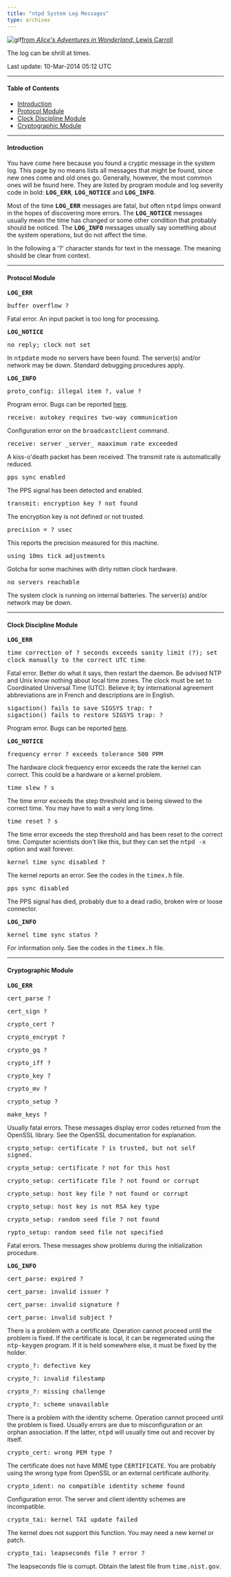 ```yaml
---
title: "ntpd System Log Messages"
type: archives
---
```


![gif](/archives/pic/flatheads.gif)[from _Alice's Adventures in Wonderland_, Lewis Carroll](http://www.eecis.udel.edu/~mills/pictures.html)

The log can be shrill at times.

Last update: 10-Mar-2014 05:12 UTC

* * *

#### Table of Contents

*   [Introduction](/archives/4.2.8-series/msyslog/#introduction)
*   [Protocol Module](/archives/4.2.8-series/msyslog/#protocol-module)
*   [Clock Discipline Module](/archives/4.2.8-series/msyslog/#clock-discipline-module)
*   [Cryptographic Module](/archives/4.2.8-series/msyslog/#cryptographic-module)

* * *

#### Introduction

You have come here because you found a cryptic message in the system log. This page by no means lists all messages that might be found, since new ones come and old ones go. Generally, however, the most common ones will be found here. They are listed by program module and log severity code in bold: <tt>**LOG_ERR**</tt>, **<tt>LOG_NOTICE</tt>** and <tt>**LOG_INFO**</tt>.

Most of the time **<tt>LOG_ERR</tt>** messages are fatal, but often <tt>ntpd</tt> limps onward in the hopes of discovering more errors. The <tt>**LOG_NOTICE**</tt> messages usually mean the time has changed or some other condition that probably should be noticed. The <tt>**LOG_INFO**</tt> messages usually say something about the system operations, but do not affect the time.

In the following a '?' character stands for text in the message. The meaning should be clear from context.

* * *

#### Protocol Module

<tt>**LOG_ERR**</tt>

<dt><tt>buffer overflow ?</tt></dt>

Fatal error. An input packet is too long for processing.

<tt>**LOG_NOTICE**</tt>

<dt><tt>no reply; clock not set</tt></dt>

In <tt>ntpdate</tt> mode no servers have been found. The server(s) and/or network may be down. Standard debugging procedures apply.

<tt>**LOG_INFO**</tt>

<dt><tt>proto_config: illegal item ?, value ?</tt></dt>

Program error. Bugs can be reported [here](/archives/4.2.8-series/bugs).

<dt><tt>receive: autokey requires two-way communication</tt></dt>

Configuration error on the <tt>broadcastclient</tt> command.

<dt><tt>receive: server _server_ maaximum rate exceeded</tt></dt>

A kiss-o'death packet has been received. The transmit rate is automatically reduced.

<dt><tt>pps sync enabled</tt></dt>

The PPS signal has been detected and enabled.

<dt><tt>transmit: encryption key ? not found</tt></dt>

The encryption key is not defined or not trusted.

<dt><tt>precision = ? usec</tt></dt>

This reports the precision measured for this machine.

<dt><tt>using 10ms tick adjustments</tt></dt>

Gotcha for some machines with dirty rotten clock hardware.

<dt><tt>no servers reachable</tt></dt>

The system clock is running on internal batteries. The server(s) and/or network may be down.

* * *

#### Clock Discipline Module

<tt>**LOG_ERR**</tt>

<dt><tt>time correction of ? seconds exceeds sanity limit (?); set clock manually to the correct UTC time</tt>.</dt>

Fatal error. Better do what it says, then restart the daemon. Be advised NTP and Unix know nothing about local time zones. The clock must be set to Coordinated Universal Time (UTC). Believe it; by international agreement abbreviations are in French and descriptions are in English.

<dt><tt>sigaction() fails to save SIGSYS trap: ? </tt></dt> 

<dt><tt>sigaction() fails to restore SIGSYS trap: ?</tt></dt>

Program error. Bugs can be reported [here](/archives/4.2.8-series/bugs).

<tt>**LOG_NOTICE**</tt>

<dt><tt>frequency error ? exceeds tolerance 500 PPM</tt></dt>

The hardware clock frequency error exceeds the rate the kernel can correct. This could be a hardware or a kernel problem.

<dt><tt>time slew ? s</tt></dt>

The time error exceeds the step threshold and is being slewed to the correct time. You may have to wait a very long time.

<dt><tt>time reset ? s</tt></dt>

The time error exceeds the step threshold and has been reset to the correct time. Computer scientists don't like this, but they can set the <tt>ntpd -x</tt> option and wait forever.

<dt><tt>kernel time sync disabled ?</tt></dt>

The kernel reports an error. See the codes in the <tt>timex.h</tt> file.

<dt><tt>pps sync disabled</tt></dt>

The PPS signal has died, probably due to a dead radio, broken wire or loose connector.

<tt>**LOG_INFO**</tt>

<dt><tt>kernel time sync status ?</tt></dt>

For information only. See the codes in the <tt>timex.h</tt> file.

* * *

#### Cryptographic Module

<tt>**LOG_ERR**</tt>

<tt>cert_parse ?</tt>

<tt>cert_sign ?</tt>

<tt>crypto_cert ?</tt>

<tt>crypto_encrypt ?</tt>

<tt>crypto_gq ?</tt>

<tt>crypto_iff ?</tt>

<tt>crypto_key ?</tt>

<tt>crypto_mv ?</tt>

<tt>crypto_setup ?</tt>

<tt>make_keys ?</tt>

Usually fatal errors. These messages display error codes returned from the OpenSSL library. See the OpenSSL documentation for explanation.

<tt>crypto_setup: certificate ? is trusted, but not self signed.</tt>

<tt>crypto_setup: certificate ? not for this host</tt>

<tt>crypto_setup: certificate file ? not found or corrupt</tt>

<tt>crypto_setup: host key file ? not found or corrupt</tt>

<tt>crypto_setup: host key is not RSA key type</tt>

<tt>crypto_setup: random seed file ? not found</tt>

<tt>rypto_setup: random seed file not specified</tt>

Fatal errors. These messages show problems during the initialization procedure.

<tt>**LOG_INFO**</tt>

<tt>cert_parse: expired ?</tt>

<tt>cert_parse: invalid issuer ?</tt>

<tt>cert_parse: invalid signature ?</tt>

<tt>cert_parse: invalid subject ?</tt>

There is a problem with a certificate. Operation cannot proceed until the problem is fixed. If the certificate is local, it can be regenerated using the <tt>ntp-keygen</tt> program. If it is held somewhere else, it must be fixed by the holder.

<tt>crypto_?: defective key</tt>

<tt>crypto_?: invalid filestamp</tt>

<tt>crypto_?: missing challenge</tt>

<tt>crypto_?: scheme unavailable</tt>

There is a problem with the identity scheme. Operation cannot proceed until the problem is fixed. Usually errors are due to misconfiguration or an orphan association. If the latter, <tt>ntpd</tt> will usually time out and recover by itself.

<dt><tt>crypto_cert: wrong PEM type ?</tt></dt>

The certificate does not have MIME type <tt>CERTIFICATE</tt>. You are probably using the wrong type from OpenSSL or an external certificate authority.

<dt><tt>crypto_ident: no compatible identity scheme found</tt></dt>

Configuration error. The server and client identity schemes are incompatible.

<dt><tt>crypto_tai: kernel TAI update failed</tt></dt>

The kernel does not support this function. You may need a new kernel or patch.

<dt><tt>crypto_tai: leapseconds file ? error ?</tt></dt>

The leapseconds file is corrupt. Obtain the latest file from <tt>time.nist.gov</tt>.